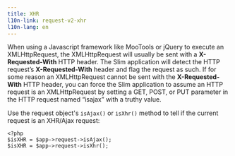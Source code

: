 ```yaml
---
title: XHR
l10n-link: request-v2-xhr
l10n-lang: en
---
```

When using a Javascript framework like MooTools or jQuery to execute an XMLHttpRequest, the XMLHttpRequest will
usually be sent with a **X-Requested-With** HTTP header. The Slim application will detect the HTTP
request’s **X-Requested-With** header and flag the request as such. If for some reason an XMLHttpRequest cannot
be sent with the **X-Requested-With** HTTP header, you can force the Slim application to assume an HTTP request
is an XMLHttpRequest by setting a GET, POST, or PUT parameter in the HTTP request named “isajax” with a truthy value.

Use the request object's `isAjax()` or `isXhr()` method to tell if the current request is an XHR/Ajax request:

    <?php
    $isXHR = $app->request->isAjax();
    $isXHR = $app->request->isXhr();
